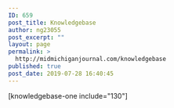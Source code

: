```yaml
---
ID: 659
post_title: Knowledgebase
author: ng23055
post_excerpt: ""
layout: page
permalink: >
  http://midmichiganjournal.com/knowledgebase
published: true
post_date: 2019-07-28 16:40:45
---
```

[knowledgebase-one include="130"]